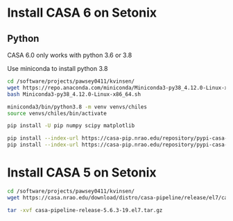 # Install CASA 6 on Setonix

## Python

CASA 6.0 only works with python 3.6 or 3.8

Use miniconda to install python 3.8

```bash
cd /software/projects/pawsey0411/kvinsen/
wget https://repo.anaconda.com/miniconda/Miniconda3-py38_4.12.0-Linux-x86_64.sh
bash Miniconda3-py38_4.12.0-Linux-x86_64.sh

miniconda3/bin/python3.8 -m venv venvs/chiles
source venvs/chiles/bin/activate

pip install -U pip numpy scipy matplotlib 

pip install --index-url https://casa-pip.nrao.edu/repository/pypi-casa-release/simple casatools
pip install --index-url https://casa-pip.nrao.edu/repository/pypi-casa-release/simple casatasks
```


# Install CASA 5 on Setonix

```bash
cd /software/projects/pawsey0411/kvinsen/
wget https://casa.nrao.edu/download/distro/casa-pipeline/release/el7/casa-pipeline-release-5.6.3-19.el7.tar.gz.md5

tar -xvf casa-pipeline-release-5.6.3-19.el7.tar.gz
```